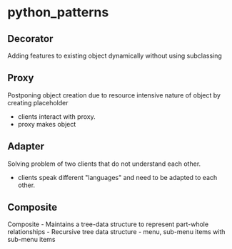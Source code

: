 # python_patterns


## Decorator
  Adding features to existing object dynamically without using subclassing
  
  
## Proxy
  Postponing object creation due to resource intensive nature of object by creating placeholder
  - clients interact with proxy.
  - proxy makes object

## Adapter
  Solving problem of two clients that do not understand each other. 
  - clients speak different "languages" and need to be adapted to each other.

## Composite
  Composite - Maintains a tree-data structure to represent part-whole relationships
    - Recursive tree data structure
    - menu, sub-menu items with sub-menu items
